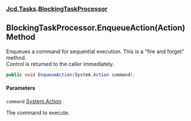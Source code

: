 ### [Jcd.Tasks](Jcd.Tasks.md 'Jcd.Tasks').[BlockingTaskProcessor](Jcd.Tasks.BlockingTaskProcessor.md 'Jcd.Tasks.BlockingTaskProcessor')

## BlockingTaskProcessor.EnqueueAction(Action) Method

Enqueues a command for sequential execution. This is a "fire and forget" method.  
Control is returned to the caller immediately.

```csharp
public void EnqueueAction(System.Action command);
```
#### Parameters

<a name='Jcd.Tasks.BlockingTaskProcessor.EnqueueAction(System.Action).command'></a>

`command` [System.Action](https://docs.microsoft.com/en-us/dotnet/api/System.Action 'System.Action')

The command to execute.
